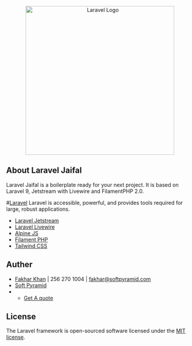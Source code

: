 <p align="center"><a href="https://laravel.com" target="_blank"><img src="https://raw.githubusercontent.com/laravel/art/master/logo-lockup/5%20SVG/2%20CMYK/1%20Full%20Color/laravel-logolockup-cmyk-red.svg" width="400" alt="Laravel Logo"></a></p>

## About Laravel Jaifal

Laravel Jaifal is a boilerplate ready for your next project. It is based on Laravel 9, Jetstream with Livewire and FilamentPHP 2.0.

#[Laravel](https://laravel.com/)
Laravel is accessible, powerful, and provides tools required for large, robust applications.

- [Laravel Jetstream](https://jetstream.laravel.com/2.x/introduction.html)
- [Laravel Livewire](https://laravel-livewire.com/)
- [Alpine JS](https://laravel-livewire.com/)
- [Filament PHP](https://filamentphp.com/)
- [Tailwind CSS](https://tailwindcss.com/)


## Auther
- [Fakhar Khan](https://github.com/fakharkhan) | 256 270 1004 | fakhar@softpyramid.com
- [Soft Pyramid](https://softpyramid.com/) 
- - [Get A quote](https://crm.softpyramid.com/forms/quote/7f50568aca3821b760ba6d0c7c1b72e9?styled=1)

## License

The Laravel framework is open-sourced software licensed under the [MIT license](https://opensource.org/licenses/MIT).
